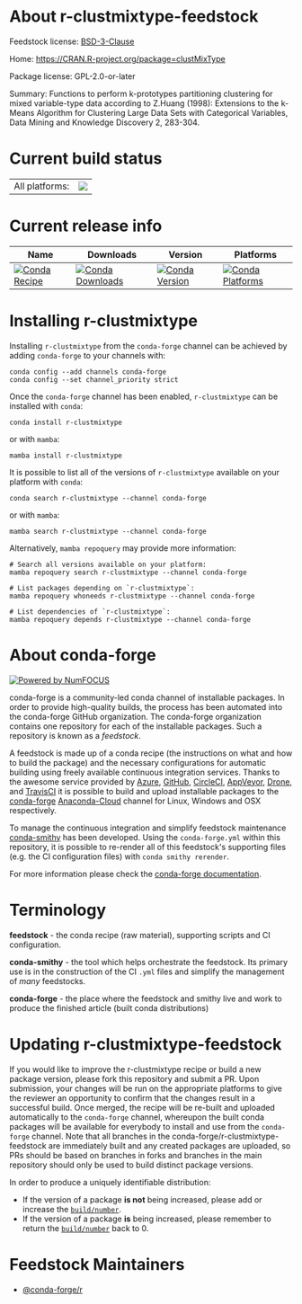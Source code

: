 About r-clustmixtype-feedstock
==============================

Feedstock license: [BSD-3-Clause](https://github.com/conda-forge/r-clustmixtype-feedstock/blob/main/LICENSE.txt)

Home: https://CRAN.R-project.org/package=clustMixType

Package license: GPL-2.0-or-later

Summary: Functions to perform k-prototypes partitioning clustering for mixed variable-type data according to Z.Huang (1998): Extensions to the k-Means Algorithm for Clustering Large Data Sets with Categorical Variables, Data Mining and Knowledge Discovery 2, 283-304.

Current build status
====================


<table><tr><td>All platforms:</td>
    <td>
      <a href="https://dev.azure.com/conda-forge/feedstock-builds/_build/latest?definitionId=19449&branchName=main">
        <img src="https://dev.azure.com/conda-forge/feedstock-builds/_apis/build/status/r-clustmixtype-feedstock?branchName=main">
      </a>
    </td>
  </tr>
</table>

Current release info
====================

| Name | Downloads | Version | Platforms |
| --- | --- | --- | --- |
| [![Conda Recipe](https://img.shields.io/badge/recipe-r--clustmixtype-green.svg)](https://anaconda.org/conda-forge/r-clustmixtype) | [![Conda Downloads](https://img.shields.io/conda/dn/conda-forge/r-clustmixtype.svg)](https://anaconda.org/conda-forge/r-clustmixtype) | [![Conda Version](https://img.shields.io/conda/vn/conda-forge/r-clustmixtype.svg)](https://anaconda.org/conda-forge/r-clustmixtype) | [![Conda Platforms](https://img.shields.io/conda/pn/conda-forge/r-clustmixtype.svg)](https://anaconda.org/conda-forge/r-clustmixtype) |

Installing r-clustmixtype
=========================

Installing `r-clustmixtype` from the `conda-forge` channel can be achieved by adding `conda-forge` to your channels with:

```
conda config --add channels conda-forge
conda config --set channel_priority strict
```

Once the `conda-forge` channel has been enabled, `r-clustmixtype` can be installed with `conda`:

```
conda install r-clustmixtype
```

or with `mamba`:

```
mamba install r-clustmixtype
```

It is possible to list all of the versions of `r-clustmixtype` available on your platform with `conda`:

```
conda search r-clustmixtype --channel conda-forge
```

or with `mamba`:

```
mamba search r-clustmixtype --channel conda-forge
```

Alternatively, `mamba repoquery` may provide more information:

```
# Search all versions available on your platform:
mamba repoquery search r-clustmixtype --channel conda-forge

# List packages depending on `r-clustmixtype`:
mamba repoquery whoneeds r-clustmixtype --channel conda-forge

# List dependencies of `r-clustmixtype`:
mamba repoquery depends r-clustmixtype --channel conda-forge
```


About conda-forge
=================

[![Powered by
NumFOCUS](https://img.shields.io/badge/powered%20by-NumFOCUS-orange.svg?style=flat&colorA=E1523D&colorB=007D8A)](https://numfocus.org)

conda-forge is a community-led conda channel of installable packages.
In order to provide high-quality builds, the process has been automated into the
conda-forge GitHub organization. The conda-forge organization contains one repository
for each of the installable packages. Such a repository is known as a *feedstock*.

A feedstock is made up of a conda recipe (the instructions on what and how to build
the package) and the necessary configurations for automatic building using freely
available continuous integration services. Thanks to the awesome service provided by
[Azure](https://azure.microsoft.com/en-us/services/devops/), [GitHub](https://github.com/),
[CircleCI](https://circleci.com/), [AppVeyor](https://www.appveyor.com/),
[Drone](https://cloud.drone.io/welcome), and [TravisCI](https://travis-ci.com/)
it is possible to build and upload installable packages to the
[conda-forge](https://anaconda.org/conda-forge) [Anaconda-Cloud](https://anaconda.org/)
channel for Linux, Windows and OSX respectively.

To manage the continuous integration and simplify feedstock maintenance
[conda-smithy](https://github.com/conda-forge/conda-smithy) has been developed.
Using the ``conda-forge.yml`` within this repository, it is possible to re-render all of
this feedstock's supporting files (e.g. the CI configuration files) with ``conda smithy rerender``.

For more information please check the [conda-forge documentation](https://conda-forge.org/docs/).

Terminology
===========

**feedstock** - the conda recipe (raw material), supporting scripts and CI configuration.

**conda-smithy** - the tool which helps orchestrate the feedstock.
                   Its primary use is in the construction of the CI ``.yml`` files
                   and simplify the management of *many* feedstocks.

**conda-forge** - the place where the feedstock and smithy live and work to
                  produce the finished article (built conda distributions)


Updating r-clustmixtype-feedstock
=================================

If you would like to improve the r-clustmixtype recipe or build a new
package version, please fork this repository and submit a PR. Upon submission,
your changes will be run on the appropriate platforms to give the reviewer an
opportunity to confirm that the changes result in a successful build. Once
merged, the recipe will be re-built and uploaded automatically to the
`conda-forge` channel, whereupon the built conda packages will be available for
everybody to install and use from the `conda-forge` channel.
Note that all branches in the conda-forge/r-clustmixtype-feedstock are
immediately built and any created packages are uploaded, so PRs should be based
on branches in forks and branches in the main repository should only be used to
build distinct package versions.

In order to produce a uniquely identifiable distribution:
 * If the version of a package **is not** being increased, please add or increase
   the [``build/number``](https://docs.conda.io/projects/conda-build/en/latest/resources/define-metadata.html#build-number-and-string).
 * If the version of a package **is** being increased, please remember to return
   the [``build/number``](https://docs.conda.io/projects/conda-build/en/latest/resources/define-metadata.html#build-number-and-string)
   back to 0.

Feedstock Maintainers
=====================

* [@conda-forge/r](https://github.com/conda-forge/r/)

